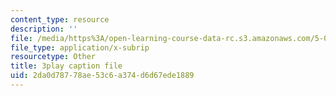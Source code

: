 ```yaml
---
content_type: resource
description: ''
file: /media/https%3A/open-learning-course-data-rc.s3.amazonaws.com/5-08j-biological-chemistry-ii-spring-2016/2da0d78778ae53c6a374d6d67ede1889_6QK1PUjCkDY.vtt
file_type: application/x-subrip
resourcetype: Other
title: 3play caption file
uid: 2da0d787-78ae-53c6-a374-d6d67ede1889
---
```

